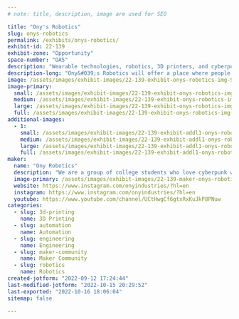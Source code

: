 ```yaml
---
# note: title, description, image are used for SEO

title: "Ony's Robotics"
slug: onys-robotics
permalink: /exhibits/onys-robotics/
exhibit-id: 22-139
exhibit-zone: "Opportunity"
space-number: "OA5"
description: "Wearable technologies, robotics, 3D printers, and cyberpunk!"
description-long: "Ony&#039;s Robotics will offer a place where people can learn and get into STEAM projects. We will be showcasing enticing robotics projects such as our various versions of Project Anita, a companion robot, or wearable technologies such as Project Alexandria, a wrist-mounted computer that allows you to control robots, store files, and view the internet!"
image: /assets/images/exhibit-images/22-139-exhibit-onys-robotics-img-9131-large.JPG
image-primary: 
  small: /assets/images/exhibit-images/22-139-exhibit-onys-robotics-img-9131-small.JPG
  medium: /assets/images/exhibit-images/22-139-exhibit-onys-robotics-img-9131-medium.JPG
  large: /assets/images/exhibit-images/22-139-exhibit-onys-robotics-img-9131-large.JPG
  full: /assets/images/exhibit-images/22-139-exhibit-onys-robotics-img-9131-full.JPG
additional-images: 
  - 1:
    small: /assets/images/exhibit-images/22-139-exhibit-addl1-onys-robotics-ony3-small.jpg
    medium: /assets/images/exhibit-images/22-139-exhibit-addl1-onys-robotics-ony3-medium.jpg
    large: /assets/images/exhibit-images/22-139-exhibit-addl1-onys-robotics-ony3-large.jpg
    full: /assets/images/exhibit-images/22-139-exhibit-addl1-onys-robotics-ony3-full.jpg
maker: 
  name: "Ony Robotics"
  description: "We are a group of college students who love cyberpunk worlds and robotics! We specialize in building companion robots, wearable technologies, and love teaching people about how to get into small-scale robotics projects."
  image-primary: /assets/images/exhibit-images/22-139-maker-onys-robotics-cherryblossom-onyindusties-cap-medium.png
  website: https://www.instagram.com/onyindustries/?hl=en
  instagram: https://www.instagram.com/onyindustries/?hl=en
  youtube: https://www.youtube.com/channel/UCtHwgCf6gtxRxKuJkP8PNuw
categories: 
  - slug: 3d-printing
    name: 3D Printing
  - slug: automation
    name: Automation
  - slug: engineering
    name: Engineering
  - slug: maker-community
    name: Maker Community
  - slug: robotics
    name: Robotics
created-jotform: "2022-09-12 17:24:44"
last-modified-jotform: "2022-10-15 20:29:52"
last-exported: "2022-10-16 18:06:04"
sitemap: false

---
```


